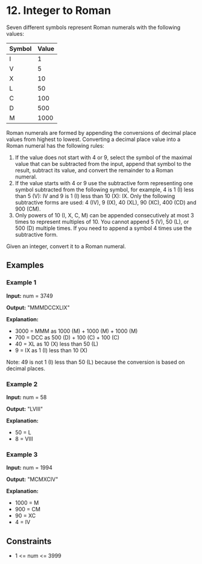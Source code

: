 # 12. Integer to Roman

Seven different symbols represent Roman numerals with the following values:

| Symbol | Value |
|--------|-------|
| I      | 1     |
| V      | 5     |
| X      | 10    |
| L      | 50    |
| C      | 100   |
| D      | 500   |
| M      | 1000  |

Roman numerals are formed by appending the conversions of decimal place values from highest to lowest. Converting a decimal place value into a Roman numeral has the following rules:

1. If the value does not start with 4 or 9, select the symbol of the maximal value that can be subtracted from the input, append that symbol to the result, subtract its value, and convert the remainder to a Roman numeral.
2. If the value starts with 4 or 9 use the subtractive form representing one symbol subtracted from the following symbol, for example, 4 is 1 (I) less than 5 (V): IV and 9 is 1 (I) less than 10 (X): IX. Only the following subtractive forms are used: 4 (IV), 9 (IX), 40 (XL), 90 (XC), 400 (CD) and 900 (CM).
3. Only powers of 10 (I, X, C, M) can be appended consecutively at most 3 times to represent multiples of 10. You cannot append 5 (V), 50 (L), or 500 (D) multiple times. If you need to append a symbol 4 times use the subtractive form.

Given an integer, convert it to a Roman numeral.

## Examples

### Example 1

**Input:** num = 3749

**Output:** "MMMDCCXLIX"

**Explanation:**

- 3000 = MMM as 1000 (M) + 1000 (M) + 1000 (M)
- 700 = DCC as 500 (D) + 100 (C) + 100 (C)
- 40 = XL as 10 (X) less than 50 (L)
- 9 = IX as 1 (I) less than 10 (X)

Note: 49 is not 1 (I) less than 50 (L) because the conversion is based on decimal places.

### Example 2

**Input:** num = 58

**Output:** "LVIII"

**Explanation:**

- 50 = L
- 8 = VIII

### Example 3

**Input:** num = 1994

**Output:** "MCMXCIV"

**Explanation:**

- 1000 = M
- 900 = CM
- 90 = XC
- 4 = IV

## Constraints

- 1 <= num <= 3999
